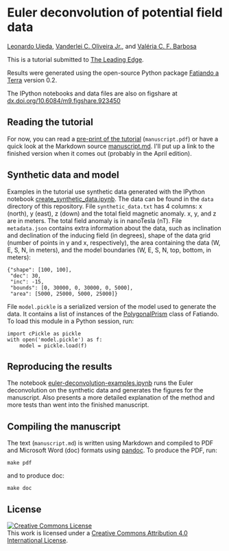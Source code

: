 # Euler deconvolution of potential field data

[Leonardo Uieda](http://www.leouieda.com/),
[Vanderlei C. Oliveira Jr.](http://fatiando.org/people/oliveira-jr/), and
[Valéria C. F. Barbosa](http://lattes.cnpq.br/0391036221142471)

This is a tutorial submitted to
[The Leading Edge](http://library.seg.org/journal/tle).

Results were generated using the open-source Python package
[Fatiando a Terra](http://fatiando.org) version 0.2.

The IPython notebooks and data files are also on figshare at
[dx.doi.org/10.6084/m9.figshare.923450](http://dx.doi.org/10.6084/m9.figshare.923450)

## Reading the tutorial

For now, you can read
a [pre-print of the tutorial](https://github.com/pinga-lab/paper-tle-euler-tutorial/blob/master/manuscript.pdf?raw=true)
(`manuscript.pdf`)
or have a quick look at the Markdown source
[manuscript.md](https://github.com/pinga-lab/paper-tle-euler-tutorial/blob/master/manuscript.md).
I'll put up a link to the finished version when it comes out
(probably in the April edition).

## Synthetic data and model

Examples in the tutorial use
synthetic data generated with the IPython notebook
[create_synthetic_data.ipynb](
http://nbviewer.ipython.org/github/pinga-lab/paper-tle-euler-tutorial/blob/master/create_synthetic_data.ipynb).
The data can be found in the `data` directory of this repository.
File `synthetic_data.txt` has 4 columns: x (north), y (east), z (down) and
the total field magnetic anomaly. x, y, and z are in meters. The total field
anomaly is in nanoTesla (nT).
File `metadata.json` contains extra information about the data,
such as inclination and declination of the inducing field (in degrees),
shape of the data grid (number of points in y and x, respectively),
the area containing the data (W, E, S, N, in meters),
and the model boundaries (W, E, S, N, top, bottom, in meters):

    {"shape": [100, 100],
     "dec": 30,
     "inc": -15,
     "bounds": [0, 30000, 0, 30000, 0, 5000],
     "area": [5000, 25000, 5000, 25000]}

File `model.pickle` is a serialized version of the model used to generate the
data.
It contains a list of instances of the [PolygonalPrism](
http://fatiando.readthedocs.org/en/v0.2/api/mesher.html#fatiando.mesher.PolygonalPrism)
class of Fatiando.
To load this module in a Python session, run:

    import cPickle as pickle
    with open('model.pickle') as f:
        model = pickle.load(f)


## Reproducing the results

The notebook
[euler-deconvolution-examples.ipynb](
http://nbviewer.ipython.org/github/pinga-lab/paper-tle-euler-tutorial/blob/master/euler-deconvolution-examples.ipynb)
runs the Euler deconvolution on the synthetic data
and generates the figures for the manuscript.
Also presents a more detailed explanation of the method
and more tests than went into the finished manuscript.

## Compiling the manuscript

The text (`manuscript.md`)
is written using Markdown
and compiled to PDF and Microsoft Word (doc) formats
using [pandoc](http://johnmacfarlane.net/pandoc/index.html).
To produce the PDF, run:

    make pdf

and to produce doc:

    make doc

## License

<a rel="license"
href="http://creativecommons.org/licenses/by/4.0/deed.en_US"><img alt="Creative
Commons License" style="border-width:0"
src="http://i.creativecommons.org/l/by/4.0/88x31.png" /></a><br />This work is
licensed under a <a rel="license"
href="http://creativecommons.org/licenses/by/4.0/deed.en_US">Creative Commons
Attribution 4.0 International License</a>.
